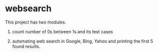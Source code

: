 # websearch

This project has two modules.
1. count number of 0s between 1s and its test cases

2. automating web search in Google, Bing, Yahoo and printing the first 5 found results.
